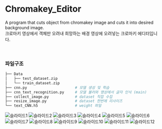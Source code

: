 # Chromakey_Editor
A program that cuts object from chromakey image and cuts it into desired background image.
<br>크로마키 영상에서 객체만 오려내 희망하는 배경 영상에 오려넣는 크로마키 에디터입니다. 
<br><br><br>

### 파일구조
```bash
├── Data                        
│   ├── test_dataset.zip
│   └── train_dataset.zip
├── cnn.py                      # 모델 생성 및 학습
├── cnn_text_recognition.py     # 모델 불러와 영상에서 글자 인식 (main)
├── collect_image.py            # dataset 직접 수집
├── resize_image.py             # dataset 한번에 리사이즈
└── text_CNN.h5                 # weight 파일
``` 



![슬라이드1](https://user-images.githubusercontent.com/54545026/146504405-7e4d93cc-9769-4a45-81c1-549d91b4f908.PNG)
![슬라이드2](https://user-images.githubusercontent.com/54545026/146504415-a72a9c78-48b0-49fb-86fe-cdcc74e25355.PNG)
![슬라이드3](https://user-images.githubusercontent.com/54545026/146504417-70303e85-2baf-4741-83aa-f64bd9229368.PNG)
![슬라이드4](https://user-images.githubusercontent.com/54545026/146504419-4b068805-d571-4c93-b0e2-acbf3d39ba90.PNG)
![슬라이드5](https://user-images.githubusercontent.com/54545026/146504423-cb0cb25d-eae0-44df-a47c-9101da52eb9d.PNG)
![슬라이드6](https://user-images.githubusercontent.com/54545026/146504424-e5d2c7d5-9bed-4fb5-a74e-b815f347d6fd.PNG)
![슬라이드7](https://user-images.githubusercontent.com/54545026/146504425-bb04c8d2-c6fc-4ed4-af11-77274ed331cd.PNG)
![슬라이드8](https://user-images.githubusercontent.com/54545026/146504427-ad591f79-7dfa-456d-b70f-7acd90ef58d3.PNG)
![슬라이드9](https://user-images.githubusercontent.com/54545026/146504430-902d7bf7-764e-4e7c-a99e-ad407ad55a6c.PNG)
![슬라이드10](https://user-images.githubusercontent.com/54545026/146504431-ad15c579-9918-4b3b-bc11-4290dc4d22fb.PNG)
![슬라이드11](https://user-images.githubusercontent.com/54545026/146504433-7340f5b1-36b8-46d9-8814-20441f2d7b66.PNG)
![슬라이드12](https://user-images.githubusercontent.com/54545026/146504435-5c65e8f9-e68d-4b32-a496-43ea0ad786d6.PNG)
